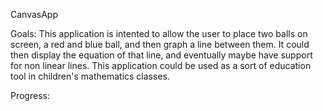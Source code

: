 CanvasApp

Goals:
This application is intented to allow the user to place two balls on screen, a red and blue ball, and then graph a line between them.
It could then display the equation of that line, and eventually maybe have support for non linear lines. This application could be used
as a sort of education tool in children's mathematics classes.




Progress:
